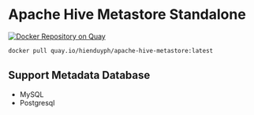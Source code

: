 # Apache Hive Metastore Standalone

[![Docker Repository on Quay](https://quay.io/repository/hienduyph/apache-hive-metastore/status "Docker Repository on Quay")](https://quay.io/repository/hienduyph/apache-hive-metastore)

```bash
docker pull quay.io/hienduyph/apache-hive-metastore:latest
```

## Support Metadata Database

- MySQL
- Postgresql
